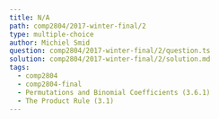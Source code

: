 ```yaml
---
title: N/A
path: comp2804/2017-winter-final/2
type: multiple-choice
author: Michiel Smid
question: comp2804/2017-winter-final/2/question.ts
solution: comp2804/2017-winter-final/2/solution.md
tags:
  - comp2804
  - comp2804-final
  - Permutations and Binomial Coefficients (3.6.1)
  - The Product Rule (3.1)
---
```

